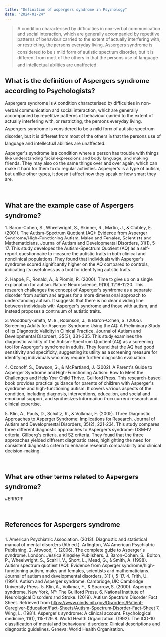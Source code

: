 ```yaml
---
title: "Definition of Aspergers syndrome in Psychology"
date: "2024-01-24"
---
```


> A condition characterised by difficulties in non-verbal communication and social interaction, which are generally accompanied by repetitive patterns of behaviour carried to the extent of actually interfering with, or restricting, the persons everyday living. Aspergers syndrome is considered to be a mild form of autistic spectrum disorder, but it is different from most of the others in that the persons use of language and intellectual abilities are unaffected.

## What is the definition of Aspergers syndrome according to Psychologists?

Aspergers syndrome is A condition characterised by difficulties in non-verbal communication and social interaction, which are generally accompanied by repetitive patterns of behaviour carried to the extent of actually interfering with, or restricting, the persons everyday living. Aspergers syndrome is considered to be a mild form of autistic spectrum disorder, but it is different from most of the others in that the persons use of language and intellectual abilities are unaffected.

Asperger's syndrome is a condition where a person has trouble with things like understanding facial expressions and body language, and making friends. They may also do the same things over and over again, which can make it hard for them to do regular activities. Asperger's is a type of autism, but unlike other types, it doesn't affect how they speak or how smart they are.

 

## What are the example case of Aspergers syndrome?

1\. Baron-Cohen, S., Wheelwright, S., Skinner, R., Martin, J., & Clubley, E. (2001). The Autism-Spectrum Quotient (AQ): Evidence from Asperger Syndrome/High-Functioning Autism, Males and Females, Scientists and Mathematicians. Journal of Autism and Developmental Disorders, 31(1), 5-17. This study developed the Autism-Spectrum Quotient (AQ) as a self-report questionnaire to measure the autistic traits in both clinical and nonclinical populations. They found that individuals with Asperger's syndrome scored significantly higher on the AQ compared to controls, indicating its usefulness as a tool for identifying autistic traits.

2\. Happé, F., Ronald, A., & Plomin, R. (2006). Time to give up on a single explanation for autism. Nature Neuroscience, 9(10), 1218-1220. This research challenges the concept of Asperger's syndrome as a separate disorder from autism and argues for a more dimensional approach to understanding autism. It suggests that there is no clear dividing line between individuals with Asperger's syndrome and those with autism, and instead proposes a continuum of autistic traits.

3\. Woodbury-Smith, M. R., Robinson, J., & Baron-Cohen, S. (2005). Screening Adults for Asperger Syndrome Using the AQ: A Preliminary Study of its Diagnostic Validity in Clinical Practice. Journal of Autism and Developmental Disorders, 35(3), 331-335. This study examines the diagnostic validity of the Autism-Spectrum Quotient (AQ) as a screening tool for Asperger's syndrome in adults. They found that the AQ had good sensitivity and specificity, suggesting its utility as a screening measure for identifying individuals who may require further diagnostic evaluation.

4\. Ozonoff, S., Dawson, G., & McPartland, J. (2002). A Parent's Guide to Asperger Syndrome and High-Functioning Autism: How to Meet the Challenges and Help Your Child Thrive. Guilford Press. This research-based book provides practical guidance for parents of children with Asperger's syndrome and high-functioning autism. It covers various aspects of the condition, including diagnosis, interventions, education, and social and emotional support, and synthesizes information from current research and clinical expertise.

5\. Klin, A., Pauls, D., Schultz, R., & Volkmar, F. (2005). Three Diagnostic Approaches to Asperger Syndrome: Implications for Research. Journal of Autism and Developmental Disorders, 35(2), 221-234. This study compares three different diagnostic approaches to Asperger's syndrome: DSM-IV criteria, Gillberg's criteria, and SZ criteria. They found that the three approaches yielded different diagnostic rates, highlighting the need for consistent diagnostic criteria to enhance research comparability and clinical decision-making.

 

## What are other terms related to Aspergers syndrome?

#ERROR!

 

## References for Aspergers syndrome

1\. American Psychiatric Association. (2013). Diagnostic and statistical manual of mental disorders (5th ed.). Arlington, VA: American Psychiatric Publishing. 2. Attwood, T. (2006). The complete guide to Asperger's syndrome. London: Jessica Kingsley Publishers. 3. Baron-Cohen, S., Bolton, P., Wheelwright, S., Scahill, V., Short, L., Mead, G., & Smith, A. (1998). Autism spectrum quotient (AQ): Evidence from Asperger syndrome/high-functioning autism, males and females, scientists and mathematicians. Journal of autism and developmental disorders, 31(1), 5-17. 4. Frith, U. (1991). Autism and Asperger syndrome. Cambridge, UK: Cambridge University Press. 5. Klin, A., Volkmar, F., & Sparrow, S. (2000). Asperger syndrome. New York, NY: The Guilford Press. 6. National Institute of Neurological Disorders and Stroke. (2019). Autism Spectrum Disorder Fact Sheet. Retrieved from https://www.ninds.nih.gov/Disorders/Patient-Caregiver-Education/Fact-Sheets/Autism-Spectrum-Disorder-Fact-Sheet 7. Wing, L. (1981). Asperger's syndrome: A clinical account. Psychological medicine, 11(1), 115-129. 8. World Health Organization. (1992). The ICD-10 classification of mental and behavioural disorders: Clinical descriptions and diagnostic guidelines. Geneva: World Health Organization.
